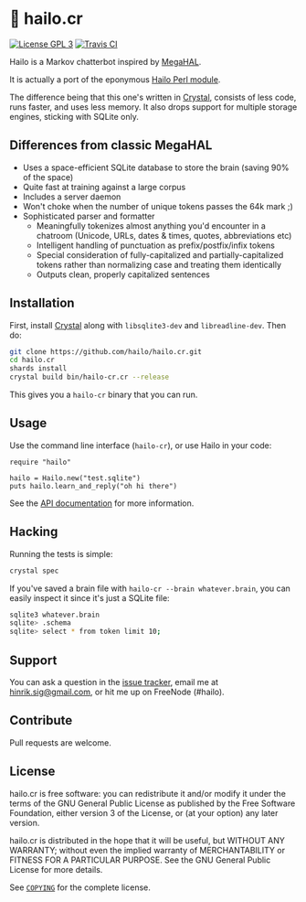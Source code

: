 # 🔴 hailo.cr

[![License GPL 3](https://img.shields.io/badge/license-GPL_3-green.svg)](https://github.com/hailo/hailo.cr/blob/master/COPYING)
[![Travis CI](https://travis-ci.org/hailo/hailo.cr.svg?branch=master)](https://travis-ci.org/hailo/hailo.cr)

Hailo is a Markov chatterbot inspired by [MegaHAL](https://en.wikipedia.org/wiki/MegaHAL).

It is actually a port of the eponymous [Hailo Perl module](https://github.com/hailo/hailo).

The difference being that this one's written in [Crystal](https://crystal-lang.org/),
consists of less code, runs faster, and uses less memory. It also
drops support for multiple storage engines, sticking with SQLite only.

## Differences from classic MegaHAL

- Uses a space-efficient SQLite database to store the brain (saving 90%
  of the space)
- Quite fast at training against a large corpus
- Includes a server daemon
- Won't choke when the number of unique tokens passes the 64k mark ;)
- Sophisticated parser and formatter
  - Meaningfully tokenizes almost anything you'd encounter in a chatroom
    (Unicode, URLs, dates & times, quotes, abbreviations etc)
  - Intelligent handling of punctuation as prefix/postfix/infix tokens
  - Special consideration of fully-capitalized and partially-capitalized
    tokens rather than normalizing case and treating them identically
  - Outputs clean, properly capitalized sentences

## Installation

First, install [Crystal](https://crystal-lang.org/docs/installation/) along
with `libsqlite3-dev` and `libreadline-dev`. Then do:

```sh
git clone https://github.com/hailo/hailo.cr.git
cd hailo.cr
shards install
crystal build bin/hailo-cr.cr --release
```

This gives you a `hailo-cr` binary that you can run.

## Usage

Use the command line interface (`hailo-cr`), or use Hailo in your code:

```crystal
require "hailo"

hailo = Hailo.new("test.sqlite")
puts hailo.learn_and_reply("oh hi there")
```

See the [API documentation](https://hailo.github.io/hailo.cr/Hailo.html)
for more information.

## Hacking

Running the tests is simple:

```sh
crystal spec
```

If you've saved a brain file with `hailo-cr --brain whatever.brain`, you can
easily inspect it since it's just a SQLite file:

```sh
sqlite3 whatever.brain
sqlite> .schema
sqlite> select * from token limit 10;
```

## Support

You can ask a question in the [issue tracker](https://github.com/hailo/hailo.cr/issues),
email me at hinrik.sig@gmail.com, or hit me up on FreeNode (#hailo).

## Contribute

Pull requests are welcome.

## License

hailo.cr is free software: you can redistribute it and/or modify it
under the terms of the GNU General Public License as published by the
Free Software Foundation, either version 3 of the License, or (at your
option) any later version.

hailo.cr is distributed in the hope that it will be useful, but
WITHOUT ANY WARRANTY; without even the implied warranty of
MERCHANTABILITY or FITNESS FOR A PARTICULAR PURPOSE. See the GNU General
Public License for more details.

See [`COPYING`](https://github.com/hailo/hailo.cr/blob/master/COPYING)
for the complete license.
